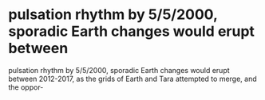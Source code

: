 # pulsation rhythm by 5/5/2000, sporadic Earth changes would erupt between

pulsation rhythm by 5/5/2000, sporadic Earth changes would erupt between
2012-2017, as the grids of Earth and Tara attempted to merge, and the oppor-